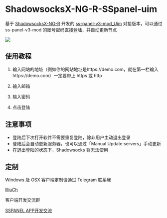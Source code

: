 # ShadowsocksX-NG-R-SSpanel-uim

基于 [ShadowsocksX-NG-R](https://github.com/qinyuhang/ShadowsocksX-NG-R) 开发的 [ss-panel-v3-mod_Uim](https://github.com/Anankke/ss-panel-v3-mod_Uim) 对接版本，可以通过 ss-panel-v3-mod 的账号密码直接登陆，并自动更新节点

![](/Users/apple/Downloads/ShadowsocksX-NG-R-develop/Resources/login-screenshot.png)

## 使用教程

1. 输入网站的地址（例如你的网站地址是https://demo.com，就在第一栏输入https://demo.com）一定要带上 https 或 http

2. 输入邮箱
3. 输入密码
4. 点击登陆

## 注意事项

- 登陆后下次打开软件不需要重复登陆，除非用户主动退出登录
- 登陆后会自动更新服务器，也可以通过「Manual Update servers」手动更新
- 在退出登陆的状态下，Shadowsocks 将无法使用



## 定制 

Windows 及 OSX 客户端定制请通过 Telegram 联系我

[llliuCh](https://t.me/llliuCh)

客户端开发交流群

[SSPANEL APP开发交流](https://t.me/joinchat/GHj37hMu3q-Ml2lOB_zgCA)

